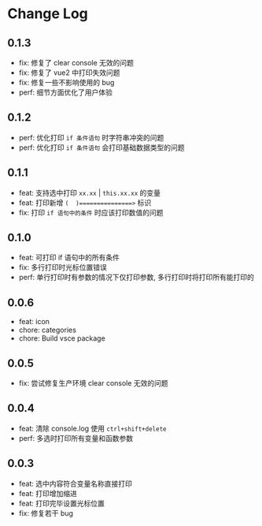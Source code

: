 # Change Log

## 0.1.3

- fix: 修复了 clear console 无效的问题
- fix: 修复了 vue2 中打印失效问题
- fix: 修复一些不影响使用的 bug
- perf: 细节方面优化了用户体验

## 0.1.2

- perf: 优化打印 `if 条件语句` 时字符串冲突的问题
- perf: 优化打印 `if 条件语句` 会打印基础数据类型的问题

## 0.1.1

- feat: 支持选中打印 `xx.xx` | `this.xx.xx` 的变量
- feat: 打印新增 `(  )===============>` 标识
- fix: 打印 `if 语句中的条件` 时应该打印数值的问题

## 0.1.0

- feat: 可打印 if 语句中的所有条件
- fix: 多行打印时光标位置错误
- perf: 单行打印时有参数的情况下仅打印参数, 多行打印时将打印所有能打印的

## 0.0.6

- feat: icon
- chore: categories
- chore: Build vsce package

## 0.0.5

- fix: 尝试修复生产环境 clear console 无效的问题

## 0.0.4

- feat: 清除 console.log 使用 `ctrl+shift+delete`
- perf: 多选时打印所有变量和函数参数

## 0.0.3

- feat: 选中内容符合变量名称直接打印
- feat: 打印增加缩进
- feat: 打印完毕设置光标位置
- fix: 修复若干 bug
